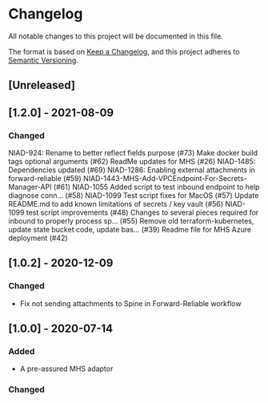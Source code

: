 # Changelog
All notable changes to this project will be documented in this file.

The format is based on [Keep a Changelog](https://keepachangelog.com/en/1.0.0/),
and this project adheres to [Semantic Versioning](https://semver.org/spec/v2.0.0.html).

## [Unreleased]

## [1.2.0] - 2021-08-09

### Changed

NIAD-924: Rename to better reflect fields purpose (#73)
Make docker build tags optional arguments (#62)
ReadMe updates for MHS (#26)
NIAD-1485: Dependencies updated (#69)
NIAD-1286: Enabling external attachments in forward-reliable (#59)
NIAD-1443-MHS-Add-VPCEndpoint-For-Secrets-Manager-API (#61)
NIAD-1055 Added script to test inbound endpoint to help diagnose conn… (#58)
NIAD-1099 Test script fixes for MacOS (#57)
Update README.md to add known limitations of secrets / key vault (#56)
NIAD-1099 test script improvements (#48)
Changes to several pieces required for inbound to properly process sp… (#55)
Remove old terraform-kubernetes, update state bucket code, update bas… (#39)
Readme file for MHS Azure deployment (#42)

## [1.0.2] - 2020-12-09
 
### Changed
- Fix not sending attachments to Spine in Forward-Reliable workflow

## [1.0.0] - 2020-07-14

### Added
- A pre-assured MHS adaptor
 
### Changed
